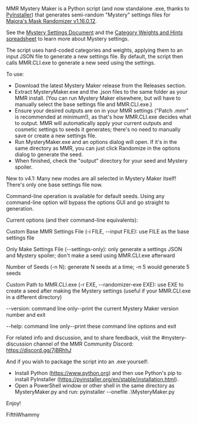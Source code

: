 MMR Mystery Maker is a Python script (and now standalone .exe, thanks to [PyInstaller](https://pyinstaller.org/en/stable/index.html)) that generates semi-random "Mystery" settings files for [Majora's Mask Randomizer v1.16.0.12](https://github.com/ZoeyZolotova/mm-rando).

See the [Mystery Settings Document](https://docs.google.com/document/d/1A7LkYW5kmAPjbrKt99wTnF31VdX_l6XmRrBLkyCqg3g/edit?usp=sharing) and the [Category Weights and Hints spreadsheet](https://docs.google.com/spreadsheets/d/1LYj62Ep9iYkWqUcvvsmXB6LUQ1DZeLEeHxPsHpyHNVI/edit?usp=sharing) to learn more about Mystery settings.

The script uses hard-coded categories and weights, applying them to an input JSON file to generate a new settings file. By default, the script then calls MMR.CLI.exe to generate a new seed using the settings.

To use:
- Download the latest Mystery Maker release from the Releases section.
- Extract MysteryMaker.exe and the .json files to the same folder as your MMR install. (You can run Mystery Maker elsewhere, but will have to manually select the base settings file and MMR.CLI.exe.)
- Ensure your desired outputs are on in your MMR settings ("Patch .mmr" is recommended at minimum!), as that's how MMR.CLI.exe decides what to output. MMR will automatically apply your current outputs and cosmetic settings to seeds it generates; there's no need to manually save or create a new settings file.
- Run MysteryMaker.exe and an options dialog will open. If it's in the same directory as MMR, you can just click Randomize in the options dialog to generate the seed.
- When finished, check the "output" directory for your seed and Mystery spoiler.

New to v4.1: Many new modes are all selected in Mystery Maker itself! There's only one base settings file now.

Command-line operation is available for default seeds. Using any command-line option will bypass the options GUI and go straight to generation.

Current options (and their command-line equivalents):

Custom Base MMR Settings File (-i FILE, --input FILE): use FILE as the base settings file

Only Make Settings File (--settings-only): only generate a settings JSON and Mystery spoiler; don't make a seed using MMR.CLI.exe afterward

Number of Seeds (-n N): generate N seeds at a time; -n 5 would generate 5 seeds

Custom Path to MMR.CLI.exe (-r EXE, --randomizer-exe EXE): use EXE to create a seed after making the Mystery settings (useful if your MMR.CLI.exe in a different directory)

--version: command line only--print the current Mystery Maker version number and exit

--help: command line only--print these command line options and exit

For related info and discussion, and to share feedback, visit the #mystery-discussion channel of the MMR Community Discord: https://discord.gg/7jBRhhJ

And if you wish to package the script into an .exe yourself:

- Install Python (https://www.python.org) and then use Python's pip to install PyInstaller (https://pyinstaller.org/en/stable/installation.html).
- Open a PowerShell window or other shell in the same directory as MysteryMaker.py and run:  pyinstaller --onefile .\MysteryMaker.py

Enjoy!

FifthWhammy
